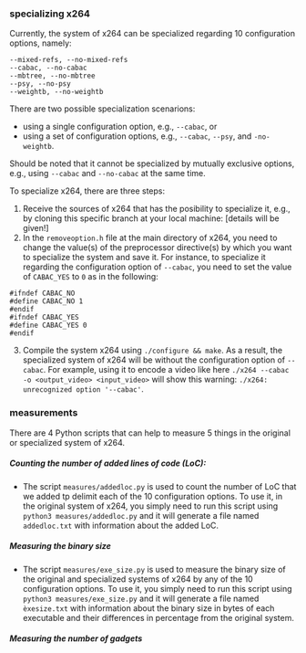 ### 

### specializing x264

Currently, the system of x264 can be specialized regarding 10 configuration options, namely: 
```
--mixed-refs, --no-mixed-refs
--cabac, --no-cabac
--mbtree, --no-mbtree
--psy, --no-psy
--weightb, --no-weightb
```

There are two possible specialization scenarions:
- using a single configuration option, e.g., `--cabac`, or 
- using a set of configuration options, e.g., `--cabac`, `--psy`, and `-no-weightb`. 

Should be noted that it cannot be specialized by mutually exclusive options, e.g., using `--cabac` and `--no-cabac` at the same time. 

To specialize x264, there are three steps:
1. Receive the sources of x264 that has the posibility to specialize it, e.g., by cloning this specific branch at your local machine: [details will be given!] 
2. In the `removeoption.h` file at the main directory of x264, you need to change the value(s) of the preprocessor directive(s) by which you want to specialize the system and save it. For instance, to specialize it regarding the configuration option of `--cabac`, you need to set the value of `CABAC_YES` to `0` as in the following:
```
#ifndef CABAC_NO
#define CABAC_NO 1
#endif
#ifndef CABAC_YES
#define CABAC_YES 0
#endif
```
3. Compile the system x264 using `./configure && make`. As a result, the specialized system of x264 will be without the configuration option of `--cabac`. For example, using it to encode a video like here `./x264 --cabac -o <output_video> <input_video>` will show this warning: `./x264: unrecognized option '--cabac'`.


### measurements

There are 4 Python scripts that can help to measure 5 things in the original or specialized system of x264. 

##### Counting the number of added lines of code (LoC): 
- The script `measures/addedloc.py` is used to count the number of LoC that we added tp delimit each of the 10 configuration options. To use it, in the original system of x264, you simply need to run this script using `python3 measures/addedloc.py` and it will generate a file named `addedloc.txt` with information about the added LoC.

##### Measuring the binary size
- The script `measures/exe_size.py` is used to measure the binary size of the original and specialized systems of x264 by any of the 10 configuration options. 
To use it, you simply need to run this script using `python3 measures/exe_size.py` and it will generate a file named `èxesize.txt` with information about the binary size in bytes of each executable and their differences in percentage from the original system.

##### Measuring the number of gadgets







